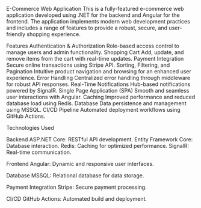 E-Commerce Web Application
This is a fully-featured e-commerce web application developed using .NET for the backend and Angular for the frontend. The application implements modern web development practices and includes a range of features to provide a robust, secure, and user-friendly shopping experience.

Features
Authentication & Authorization
Role-based access control to manage users and admin functionality.
Shopping Cart
Add, update, and remove items from the cart with real-time updates.
Payment Integration
Secure online transactions using Stripe API.
Sorting, Filtering, and Pagination
Intuitive product navigation and browsing for an enhanced user experience.
Error Handling
Centralized error handling through middleware for robust API responses.
Real-Time Notifications
Hub-based notifications powered by SignalR.
Single Page Application (SPA)
Smooth and seamless user interactions with Angular.
Caching
Improved performance and reduced database load using Redis.
Database
Data persistence and management using MSSQL.
CI/CD Pipeline
Automated deployment workflows using GitHub Actions.

Technologies Used

Backend
ASP.NET Core: RESTful API development.
Entity Framework Core: Database interaction.
Redis: Caching for optimized performance.
SignalR: Real-time communication.

Frontend
Angular: Dynamic and responsive user interfaces.

Database
MSSQL: Relational database for data storage.

Payment Integration
Stripe: Secure payment processing.

CI/CD
GitHub Actions: Automated build and deployment.

